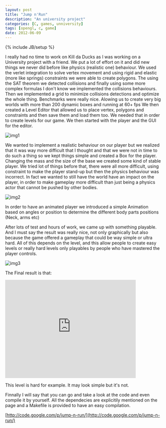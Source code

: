```yaml
---
layout: post
title: "Jump n'Run"
description: "An university project"
categories: [C, games, unniversity]
tags: [opengl, c, game]
date: 2012-06-09
---
```

{% include JB/setup %}

I really had no time to work on Kill da Ducks as I was working on a University project with a friend. We put a lot of effort on it and did new things we never did before like physics (realistic one) behaviour.
We used the verlet integration to solve vertex movement and using rigid and elastic (more like springs) constraints we were able to create polygons. The using the SAT theorem we detected collisions and finally using some more complex formulas I don't know we implemented the collisions behaviours. Then we implemented a grid to minimize collisions detections and optimize the whole thing. Benchmarks were really nice. Alowing us to create very big worlds with more than 200 dynamic boxes and running at 60+ fps
We then created a Level Editor that allowed us to place vertex, polygons and constraints and then save them and load them too. We needed that in order to create levels for our game. We then started with the player and the GUI for the editor.

![img1]({{site.url}}/img/posts/jnr1.png) 

We wanted to implement a realistic behaviour on our player but we realized that it was way more difficult that I thought and that we were not in time to do such a thing so we kept things simple and created a Box for the player. Changing the mass and the size of the base we created some kind of stable player. We tried lot of things before that, there were all more difficult, using constraint to make the player stand-up but then the physics behaviour was incorrect. In fact we wanted to still have the world have an impact on the player, in order to make gameplay more difficult than just being a physics actor that cannot be pushed by other bodies.
 
![img2]({{site.url}}/img/posts/jnr2.png) 

In order to have an animated player we introduced a simple Animation based on angles or position to determine the different body parts positions (Neck, arms etc)

After lots of test and hours of work, we came up with something playable. And I must say the result was really nice, not only graphically but also because the game offered a gameplay that could be way simple or ultra hard. All of this depends on the level, and this allow people to create easy levels or really hard levels only playables by people who have mastered the player controls.

![img3]({{site.url}}/img/posts/jnr3.png) 

The Final result is that:

<iframe width="420" height="315" src="http://www.youtube.com/embed/qlRJhccilRk" frameborder="0" allowfullscreen="true"> </iframe>

This level is hard for example. It may look simple but it's not.

Finnally I will say that you can go and take a look at the code and even compile it by yourself. All the dependecies are explicitily mentioned on the page and a Makefile is provided to have an easy compilation.

[http://code.google.com/p/jump-n-run/](http://code.google.com/p/jump-n-run/)
